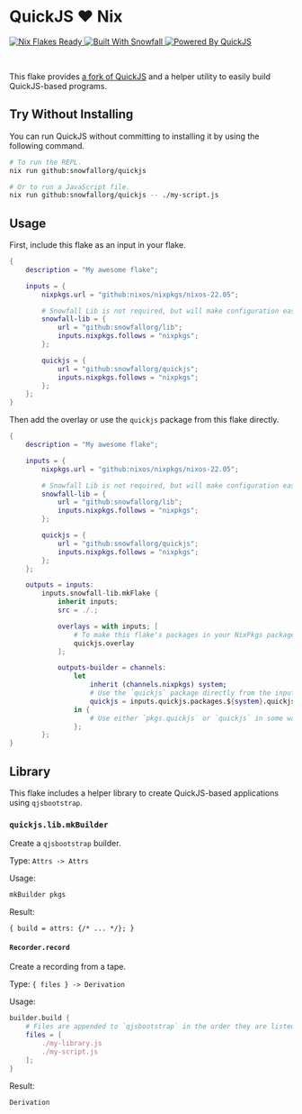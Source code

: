 # QuickJS ❤ Nix

<a href="https://nixos.wiki/wiki/Flakes" target="_blank">
	<img alt="Nix Flakes Ready" src="https://img.shields.io/static/v1?logo=nixos&logoColor=d8dee9&label=Nix%20Flakes&labelColor=5e81ac&message=Ready&color=d8dee9&style=for-the-badge">
</a>
<a href="https://github.com/snowfallorg/lib" target="_blank">
	<img alt="Built With Snowfall" src="https://img.shields.io/static/v1?logoColor=d8dee9&label=Built%20With&labelColor=5e81ac&message=Snowfall&color=d8dee9&style=for-the-badge">
</a>
<a href="https://github.com/suchipi/quickjs" target="_blank">
	<img alt="Powered By QuickJS" src="https://img.shields.io/static/v1?logoColor=d8dee9&label=Powered%20By&labelColor=5e81ac&message=QuickJS&color=d8dee9&style=for-the-badge">
</a>

<p>
<!--
	This paragraph is not empty, it contains an em space (UTF-8 8195) on the next line in order
	to create a gap in the page.
-->
  
</p>

This flake provides [a fork of QuickJS](https://github.com/suchipi/quickjs) and a helper utility to easily build QuickJS-based programs.

## Try Without Installing

You can run QuickJS without committing to installing it by using the following command.

```bash
# To run the REPL.
nix run github:snowfallorg/quickjs

# Or to run a JavaScript file.
nix run github:snowfallorg/quickjs -- ./my-script.js
```

## Usage

First, include this flake as an input in your flake.

```nix
{
	description = "My awesome flake";

	inputs = {
		nixpkgs.url = "github:nixos/nixpkgs/nixos-22.05";

		# Snowfall Lib is not required, but will make configuration easier for you.
		snowfall-lib = {
			url = "github:snowfallorg/lib";
			inputs.nixpkgs.follows = "nixpkgs";
		};

		quickjs = {
			url = "github:snowfallorg/quickjs";
			inputs.nixpkgs.follows = "nixpkgs";
		};
	};
}
```

Then add the overlay or use the `quickjs` package from this flake directly.

```nix
{
	description = "My awesome flake";

	inputs = {
		nixpkgs.url = "github:nixos/nixpkgs/nixos-22.05";

		# Snowfall Lib is not required, but will make configuration easier for you.
		snowfall-lib = {
			url = "github:snowfallorg/lib";
			inputs.nixpkgs.follows = "nixpkgs";
		};

		quickjs = {
			url = "github:snowfallorg/quickjs";
			inputs.nixpkgs.follows = "nixpkgs";
		};
	};

	outputs = inputs:
		inputs.snowfall-lib.mkFlake {
			inherit inputs;
			src = ./.;

			overlays = with inputs; [
				# To make this flake's packages in your NixPkgs package set.
				quickjs.overlay
			];

			outputs-builder = channels:
				let
					inherit (channels.nixpkgs) system;
					# Use the `quickjs` package directly from the input instead.
					quickjs = inputs.quickjs.packages.${system}.quickjs;
				in {
					# Use either `pkgs.quickjs` or `quickjs` in some way.
				};
		};
}
```

## Library

This flake includes a helper library to create QuickJS-based applications using `qjsbootstrap`.

### `quickjs.lib.mkBuilder`

Create a `qjsbootstrap` builder.

Type: `Attrs -> Attrs`

Usage:

```nix
mkBuilder pkgs
```

Result:

```
{ build = attrs: {/* ... */}; }
```

#### `Recorder.record`

Create a recording from a tape.

Type: `{ files } -> Derivation`

Usage:

```nix
builder.build {
	# Files are appended to `qjsbootstrap` in the order they are listed.
	files = [
		./my-library.js
		./my-script.js
	];
}
```

Result:

```
Derivation
```
